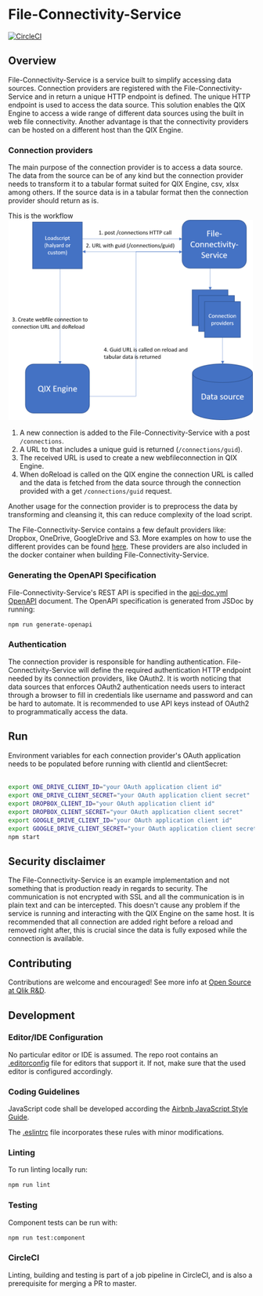 # File-Connectivity-Service

[![CircleCI](https://circleci.com/gh/qlik-ea/outhaul.svg?style=shield&circle-token=55d7bdfc4f3827e260a2e3480dbd64eab52417c0)](https://circleci.com/gh/qlik-ea/outhaul)

## Overview
File-Connectivity-Service is a service built to simplify accessing data sources. Connection providers are registered with the File-Connectivity-Service and in return a unique HTTP endpoint is defined. The unique HTTP endpoint is used to access the data source. This solution enables the QIX Engine to access a wide range of different data sources using the built in web file connectivity. Another advantage is that the connectivity providers can be hosted on a different host than the QIX Engine.

### Connection providers
The main purpose of the connection provider is to access a data source. The data from the source can be of any kind but the connection provider needs to transform it to a tabular format suited for QIX Engine, csv, xlsx among others. If the source data is in a tabular format then the connection provider should return as is.

This is the workflow
<img src="./docs/images/flow.png" width="500">

1. A new connection is added to the File-Connectivity-Service with a post `/connections`.
2. A URL to that includes a unique guid is returned (`/connections/guid`).
3. The received URL is used to create a new webfileconnection in QIX Engine.
4. When doReload is called on the QIX engine the connection URL is called and the data is fetched from the data source through the connection provided with a get `/connections/guid` request.

Another usage for the connection provider is to preprocess the data by transforming and cleansing it, this can reduce complexity of the load script.

The File-Connectivity-Service contains a few default providers like: Dropbox, OneDrive, GoogleDrive and S3. More examples on how to use the different provides can be found [here](./docs/strategies.md). These providers are also included in the docker container when building File-Connectivity-Service.

### Generating the OpenAPI Specification

File-Connectivity-Service's REST API is specified in the [api-doc.yml](./docs/api-doc.yml) [OpenAPI](https://www.openapis.org/) document. The OpenAPI specification is generated from JSDoc by running:

```sh
npm run generate-openapi
```

### Authentication

The connection provider is responsible for handling authentication. File-Connectivity-Service will define the required authentication HTTP endpoint needed by its connection providers, like OAuth2. It is worth noticing that data sources that enforces OAuth2 authentication needs users to interact through a browser to fill in credentials like username and password and can be hard to automate. It is recommended to use API keys instead of OAuth2 to programmatically access the data.

## Run

Environment variables for each connection provider's OAuth application needs to be populated before running with clientId and clientSecret:

```sh

export ONE_DRIVE_CLIENT_ID="your OAuth application client id"
export ONE_DRIVE_CLIENT_SECRET="your OAuth application client secret"
export DROPBOX_CLIENT_ID="your OAuth application client id"
export DROPBOX_CLIENT_SECRET="your OAuth application client secret"
export GOOGLE_DRIVE_CLIENT_ID="your OAuth application client id"
export GOOGLE_DRIVE_CLIENT_SECRET="your OAuth application client secret"
npm start
```

## Security disclaimer
The File-Connectivity-Service is an example implementation and not something that is production ready in regards to security.
The communication is not encrypted with SSL and all the communication is in plain text and can be intercepted. This doesn't cause any problem if the service is running and interacting with the QIX Engine on the same host.
It is recommended that all connection are added right before a reload and removed right after, this is crucial since the data is fully exposed while the connection is available.

## Contributing

Contributions are welcome and encouraged! See more info at [Open Source at Qlik R&D](https://github.com/qlik-oss/open-source).

## Development

### Editor/IDE Configuration

No particular editor or IDE is assumed. The repo root contains an [.editorconfig](./.editorconfig) file for editors that support it. If not, make sure that the used editor is configured accordingly.

### Coding Guidelines

JavaScript code shall be developed according the [Airbnb JavaScript Style Guide](https://github.com/airbnb/javascript).

The [.eslintrc](./.eslintrc.json) file incorporates these rules with minor modifications.

### Linting

To run linting locally run:

```sh
npm run lint
```

### Testing

Component tests can be run with:

```sh
npm run test:component
```

### CircleCI

Linting, building and testing is part of a job pipeline in CircleCI, and is also a prerequisite for merging a PR to master.
